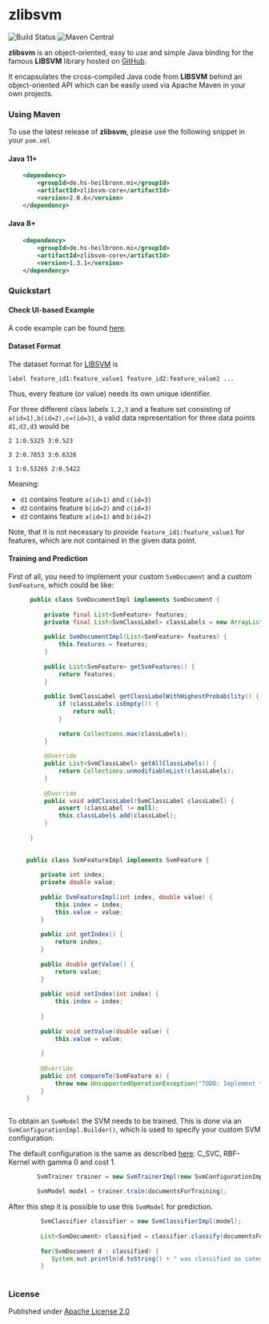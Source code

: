 # zlibsvm 

![Build Status](https://github.com/rzo1/zlibsvm/actions/workflows/main.yml/badge.svg)  ![Maven Central](https://img.shields.io/maven-central/v/de.hs-heilbronn.mi/zlibsvm.svg?style=flat-square)

**zlibsvm** is an object-oriented, easy to use and simple Java binding for the famous **LIBSVM** library hosted on [GitHub](https://github.com/cjlin1/libsvm).

It encapsulates the cross-compiled Java code from **LIBSVM** behind an object-oriented API which can be easily used via Apache Maven in your own projects.

### Using Maven

To use the latest release of **zlibsvm**, please use the following snippet in your `pom.xml`

#### Java 11+
```xml
    <dependency>
        <groupId>de.hs-heilbronn.mi</groupId>
        <artifactId>zlibsvm-core</artifactId>
        <version>2.0.6</version>
    </dependency>
```

#### Java 8+
```xml
    <dependency>
        <groupId>de.hs-heilbronn.mi</groupId>
        <artifactId>zlibsvm-core</artifactId>
        <version>1.3.1</version>
    </dependency>
```

### Quickstart

#### Check UI-based Example

A code example can be found [here](https://github.com/rzo1/zlibsvm-example).

#### Dataset Format

The dataset format for [LIBSVM](https://www.csie.ntu.edu.tw/~cjlin/libsvm/) is 

    label feature_id1:feature_value1 feature_id2:feature_value2 ...

Thus, every feature (or value) needs its own unique identifier.

For three different class labels `1,2,3` and a feature set consisting of `a(id=1),b(id=2),c=(id=3)`, a valid data representation for  three data points `d1,d2,d3` would be

    2 1:0.5325 3:0.523
    
    3 2:0.7853 3:0.6326
    
    1 1:0.53265 2:0.5422

Meaning:

 - `d1` contains feature `a(id=1)` and `c(id=3)`
 - `d2` contains feature `b(id=2)` and `c(id=3)`
 - `d3` contains feature `a(id=1)` and `b(id=2)`

Note, that it is not necessary to provide `feature_id1:feature_value1` for features, which are not contained in the given data point.

#### Training and Prediction

First of all, you need to implement your custom `SvmDocument` and a custom `SvmFeature`, which could be like:

```java
      public class SvmDocumentImpl implements SvmDocument {
      
          private final List<SvmFeature> features;
          private final List<SvmClassLabel> classLabels = new ArrayList<>();
      
          public SvmDocumentImpl(List<SvmFeature> features) {
              this.features = features;
          }
      
          public List<SvmFeature> getSvmFeatures() {
              return features;
          }
      
          public SvmClassLabel getClassLabelWithHighestProbability() {
              if (classLabels.isEmpty()) {
                  return null;
              }
      
              return Collections.max(classLabels);
          }
      
          @Override
          public List<SvmClassLabel> getAllClassLabels() {
              return Collections.unmodifiableList(classLabels);
          }
      
          @Override
          public void addClassLabel(SvmClassLabel classLabel) {
              assert (classLabel != null);
              this.classLabels.add(classLabel);
          }
            
      }
      
```

```java
     public class SvmFeatureImpl implements SvmFeature {
     
         private int index;
         private double value;
     
         public SvmFeatureImpl(int index, double value) {
             this.index = index;
             this.value = value;
         }
     
         public int getIndex() {
             return index;
         }
     
         public double getValue() {
             return value;
         }
     
         public void setIndex(int index) {
             this.index = index;
     
         }
     
         public void setValue(double value) {
             this.value = value;
     
         }
     
         @Override
         public int compareTo(SvmFeature o) {
             throw new UnsupportedOperationException("TODO: Implement this method for real use-cases");
         }
     }
      
```

To obtain an `SvmModel` the SVM needs to be trained. This is done via an `SvmConfigurationImpl.Builder()`, which is used to specify your custom SVM configuration.
 
The default configuration is the same as described [here](https://github.com/cjlin1/libsvm): C_SVC, RBF-Kernel with gamma 0 and cost 1.

```java
        SvmTrainer trainer = new SvmTrainerImpl(new SvmConfigurationImpl.Builder().build(),"my-custom-trained-model");

        SvmModel model = trainer.train(documentsForTraining);

```

After this step it is possible to use this `SvmModel` for prediction.

```java
         SvmClassifier classifier = new SvmClassifierImpl(model);
        
         List<SvmDocument> classified = classifier.classify(documentsForPrediction, true);
         
         for(SvmDocument d : classified) {
            System.out.println(d.toString() + " was classified as category:" + d.getClassLabelWithHighestProbability().getNumeric());
         }
                  
```


### License

Published under [Apache License 2.0](http://www.apache.org/licenses/LICENSE-2.0)
